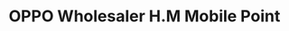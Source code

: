 ---
title: "OPPO Wholesaler H.M Mobile Point"
url: /karachi/oppo-wholesaler-h-m-mobile-point/
shop: shop
---